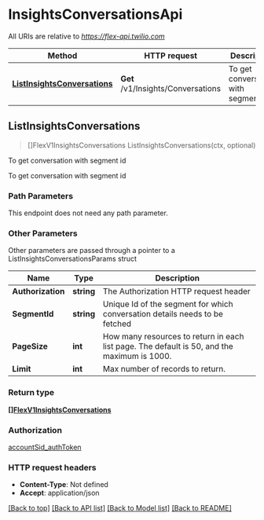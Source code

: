 # InsightsConversationsApi

All URIs are relative to *https://flex-api.twilio.com*

Method | HTTP request | Description
------------- | ------------- | -------------
[**ListInsightsConversations**](InsightsConversationsApi.md#ListInsightsConversations) | **Get** /v1/Insights/Conversations | To get conversation with segment id



## ListInsightsConversations

> []FlexV1InsightsConversations ListInsightsConversations(ctx, optional)

To get conversation with segment id

To get conversation with segment id

### Path Parameters

This endpoint does not need any path parameter.

### Other Parameters

Other parameters are passed through a pointer to a ListInsightsConversationsParams struct


Name | Type | Description
------------- | ------------- | -------------
**Authorization** | **string** | The Authorization HTTP request header
**SegmentId** | **string** | Unique Id of the segment for which conversation details needs to be fetched
**PageSize** | **int** | How many resources to return in each list page. The default is 50, and the maximum is 1000.
**Limit** | **int** | Max number of records to return.

### Return type

[**[]FlexV1InsightsConversations**](FlexV1InsightsConversations.md)

### Authorization

[accountSid_authToken](../README.md#accountSid_authToken)

### HTTP request headers

- **Content-Type**: Not defined
- **Accept**: application/json

[[Back to top]](#) [[Back to API list]](../README.md#documentation-for-api-endpoints)
[[Back to Model list]](../README.md#documentation-for-models)
[[Back to README]](../README.md)

